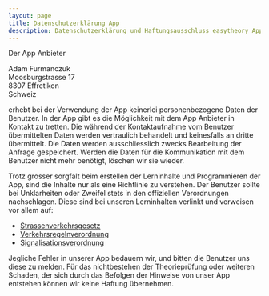 ```yaml
---
layout: page
title: Datenschutzerklärung App
description: Datenschutzerklärung und Haftungsausschluss easytheory App.
---
```

Der App Anbieter

Adam Furmanczuk  
Moosburgstrasse 17  
8307 Effretikon  
Schweiz

erhebt bei der Verwendung der App keinerlei personenbezogene Daten der Benutzer. In der App gibt es die Möglichkeit mit dem App Anbieter in Kontakt zu tretten. Die während der Kontaktaufnahme vom Benutzer übermittelten Daten werden vertraulich behandelt und keinesfalls an dritte übermittelt. Die Daten werden ausschliesslich zwecks Bearbeitung der Anfrage gespeichert. Werden die Daten für die Kommunikation mit dem Benutzer nicht mehr benötigt, löschen wir sie wieder.

Trotz grosser sorgfalt beim erstellen der Lerninhalte und Programmieren der App, sind die Inhalte nur als eine Richtlinie zu verstehen. Der Benutzer sollte bei Unklarheiten oder Zweifel stets in den offiziellen Verordnungen nachschlagen. Diese sind bei unseren Lerninhalten verlinkt und verweisen vor allem auf:

* [Strassenverkehrsgesetz](https://www.fedlex.admin.ch/eli/cc/1959/679_705_685/de)
* [Verkehrsregelnverordnung](https://www.fedlex.admin.ch/eli/cc/1962/1364_1409_1420/de)
* [Signalisationsverordnung](https://www.fedlex.admin.ch/eli/cc/1979/1961_1961_1961/de)

Jegliche Fehler in unserer App bedauern wir, und bitten die Benutzer uns diese zu melden. Für das nichtbestehen der Theorieprüfung oder weiteren Schaden, der sich durch das Befolgen der Hinweise von unser App entstehen können wir keine Haftung übernehmen.
